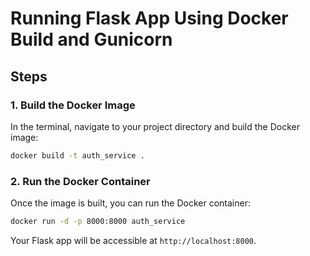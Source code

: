 # Running Flask App Using Docker Build and Gunicorn

## Steps

### 1. Build the Docker Image

In the terminal, navigate to your project directory and build the Docker image:

```bash
docker build -t auth_service .
```

### 2. Run the Docker Container

Once the image is built, you can run the Docker container:

```bash
docker run -d -p 8000:8000 auth_service
```

Your Flask app will be accessible at `http://localhost:8000`.